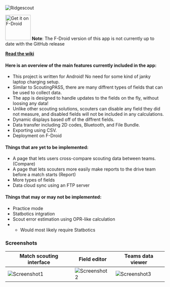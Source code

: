 ![Ridgescout](https://github.com/Team4388/ScoutingApp2025/blob/main/metadata/en-US/images/FeatureGraphic.png?raw=true)

[<img src="https://fdroid.gitlab.io/artwork/badge/get-it-on.png"
     alt="Get it on F-Droid"
     height="80">]([https://f-droid.org/packages/com.github.lamarios.clipious/](https://f-droid.org/packages/com.ridgebotics.ridgescout/))   
**Note**: The F-Droid version of this app is not currently up to date with the GitHub release

[**Read the wiki**](https://github.com/Team4388/ScoutingApp2025/wiki)

#### Here is an overview of the main features currently included in the app:
- This project is written for Android! No need for some kind of janky laptop charging setup.
- Similar to ScoutingPASS, there are many diffrent types of fields that can be used to collect data.
- The app is designed to handle updates to the fields on the fly, without loosing any data!
- Unlike other scouting solutions, scouters can disable any field they did not measure, and disabled fields will not be included in any calculations.
- Dynamic displays based off of the diffrent fields.
- Data transfer including 2D codes, Bluetooth, and File Bundle.
- Exporting using CSV.
- Deployment on F-Droid

#### Things that are yet to be implemented:
- A page that lets users cross-compare scouting data between teams. (Compare)
- A page that lets scouters more easily make reports to the drive team before a match starts (Report)
- More types of fields
- Data cloud sync using an FTP server
#### Things that may or may not be implemented:
- Practice mode
- Statbotics intgration
- Scout error estimation using OPR-like calculation
- - Would most likely require Statbotics

### Screenshots
|Match scouting interface|Field editor|Teams data viewer|
|-|-|-|
|![Screenshot1](https://github.com/Team4388/ScoutingApp2025/blob/main/Images/Screenshot_20240925-142944_RidgeScout_1.png?raw=true)|![Screenshot2](https://github.com/Team4388/ScoutingApp2025/blob/main/Images/Screenshot_20240925-143135_RidgeScout_1.png?raw=true)|![Screenshot3](https://github.com/Team4388/ScoutingApp2025/blob/main/Images/Screenshot_20240925-143522_RidgeScout_1.png?raw=true)|


